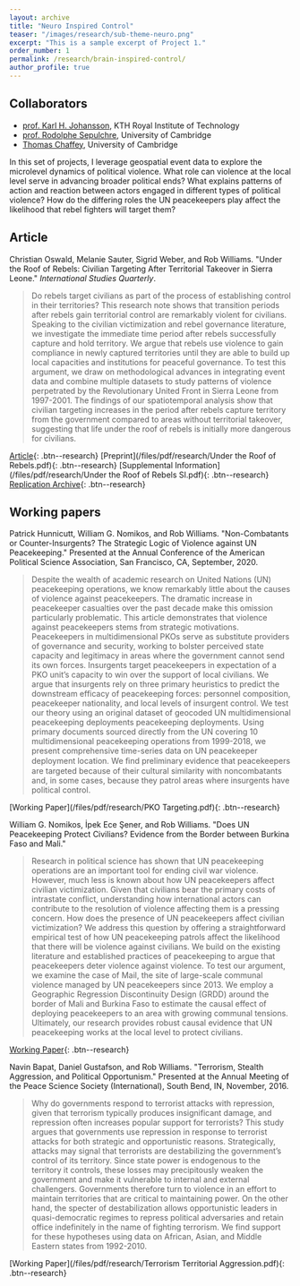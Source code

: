 ```yaml
---
layout: archive
title: "Neuro Inspired Control"
teaser: "/images/research/sub-theme-neuro.png"
excerpt: "This is a sample excerpt of Project 1."
order_number: 1
permalink: /research/brain-inspired-control/
author_profile: true
---
```

<!-- <img src="/images/research/sub-theme-neuro.png" alt="sub-theme-neuro" width="350" style="display: block; margin: 0 auto"/>  -->

## Collaborators
* [prof. Karl H. Johansson](https://scholar.google.com/citations?user=wWCUYdsAAAAJ&hl=en), KTH Royal Institute of Technology
* [prof. Rodolphe Sepulchre](https://scholar.google.com/citations?user=e1jfDwMAAAAJ&hl=en), University of Cambridge
* [Thomas Chaffey](https://scholar.google.nl/citations?user=mpR3WKgAAAAJ&hl=en), University of Cambridge


In this set of projects, I leverage geospatial event data to explore the microlevel dynamics of political violence. What role can violence at the local level serve in advancing broader political ends? What explains patterns of action and reaction between actors engaged in different types of political violence? How do the differing roles the UN peacekeepers play affect the likelihood that rebel fighters will target them?

## Article

Christian Oswald, Melanie Sauter, Sigrid Weber, and Rob Williams. "Under the Roof of Rebels: Civilian Targeting After Territorial Takeover in Sierra Leone." *International Studies Quarterly*.

> Do rebels target civilians as part of the process of establishing control in their territories? This research note shows that transition periods after rebels gain territorial control are remarkably violent for civilians. Speaking to the civilian victimization and rebel governance literature, we investigate the immediate time period after rebels successfully capture and hold territory. We argue that rebels use violence to gain compliance in newly captured territories until they are able to build up local capacities and institutions for peaceful governance. To test this argument, we draw on methodological advances in integrating event data and combine multiple datasets to study patterns of violence perpetrated by the Revolutionary United Front in Sierra Leone from 1997-2001. The findings of our spatiotemporal analysis show that civilian targeting increases in the period after rebels capture territory from the government compared to areas without territorial takeover, suggesting that life under the roof of rebels is initially more dangerous for civilians.

[Article](https://doi.org/10.1093/isq/sqaa009){: .btn--research} [Preprint](/files/pdf/research/Under the Roof of Rebels.pdf){: .btn--research} [Supplemental Information](/files/pdf/research/Under the Roof of Rebels SI.pdf){: .btn--research} [Replication Archive](https://doi.org/10.7910/DVN/BEKPWV){: .btn--research}

## Working papers

Patrick Hunnicutt, William G. Nomikos, and Rob Williams. "Non-Combatants or Counter-Insurgents? The Strategic Logic of Violence against UN Peacekeeping." Presented at the Annual Conference of the American Political Science Association, San Francisco, CA, September, 2020.

> Despite the wealth of academic research on United Nations (UN) peacekeeping operations, we know remarkably little about the causes of violence against peacekeepers. The dramatic increase in peacekeeper casualties over the past decade make this omission particularly problematic. This article demonstrates that violence against peacekeepers stems from strategic motivations. Peacekeepers in multidimensional PKOs serve as substitute providers of governance and security, working to bolster perceived state capacity and legitimacy in areas where the government cannot send its own forces. Insurgents target peacekeepers in expectation of a PKO unit’s capacity to win over the support of local civilians. We argue that insurgents rely on three primary heuristics to predict the downstream efficacy of peacekeeping forces: personnel composition, peacekeeper nationality, and local levels of insurgent control. We test our theory using an original dataset of geocoded UN multidimensional peacekeeping deployments peacekeeping deployments. Using primary documents sourced directly from the UN covering 10 multidimensional peacekeeping operations from 1999-2018, we present comprehensive time-series data on UN peacekeeper deployment location. We ﬁnd preliminary evidence that peacekeepers are targeted because of their cultural similarity with noncombatants and, in some cases, because they patrol areas where insurgents have political control.

[Working Paper](/files/pdf/research/PKO Targeting.pdf){: .btn--research}

William G. Nomikos, İpek Ece Şener, and Rob Williams. "Does UN Peacekeeping Protect Civilians? Evidence from the Border between Burkina Faso and Mali."

> Research in political science has shown that UN peacekeeping operations are an important tool for ending civil war violence. However, much less is known about how UN peacekeepers affect civilian victimization. Given that civilians bear the primary costs of intrastate conflict,  understanding how international actors can contribute to the resolution of violence affecting them is a pressing concern. How does the presence of UN peacekeepers affect civilian victimization? We address this question by offering a straightforward empirical test of how UN peacekeeping patrols affect the likelihood that there will be violence against civilians. We build on the existing literature and established practices of peacekeeping to argue that peacekeepers deter violence against violence. To test our argument, we examine the case of Mail, the site of large-scale communal violence managed by UN peacekeepers since  2013. We employ a Geographic Regression Discontinuity Design (GRDD) around the border of Mali and Burkina Faso to estimate the causal effect of deploying peacekeepers to an area with growing communal tensions. Ultimately, our research provides robust causal evidence that UN peacekeeping works at the local level to protect civilians.

[Working Paper](https://osf.io/preprints/socarxiv/5jmq4/){: .btn--research}

Navin Bapat, Daniel Gustafson, and Rob Williams. "Terrorism, Stealth Aggression, and Political Opportunism." Presented at the Annual Meeting of the Peace Science Society (International), South Bend, IN, November, 2016.

> Why do governments respond to terrorist attacks with repression, given that terrorism typically produces insignificant damage, and repression often increases popular support for terrorists? This study argues that governments use repression in response to terrorist attacks for both strategic and opportunistic reasons. Strategically, attacks may signal that terrorists are destabilizing the government’s control of its territory. Since state power is endogenous to the territory it controls, these losses may precipitously weaken the government and make it vulnerable to internal and external challengers. Governments therefore turn to violence in an effort to maintain territories that are critical to maintaining power. On the other hand, the specter of destabilization allows opportunistic leaders in quasi-democratic regimes to repress political adversaries and retain office indefinitely in the name of fighting terrorism. We find support for these hypotheses using data on African, Asian, and Middle Eastern states from 1992-2010.

[Working Paper](/files/pdf/research/Terrorism Territorial Aggression.pdf){: .btn--research}
